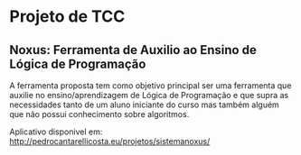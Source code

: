 # Projeto de TCC

## Noxus: Ferramenta de Auxilio ao Ensino de Lógica de Programação
A ferramenta proposta tem como objetivo principal ser uma ferramenta que auxilie no ensino/aprendizagem de Lógica de Programação e que supra as necessidades tanto de um aluno iniciante do curso mas também alguém que não possui conhecimento sobre algoritmos.


Aplicativo disponivel em: 
http://pedrocantarellicosta.eu/projetos/sistemanoxus/
